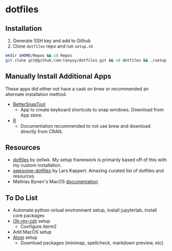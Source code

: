 # dotfiles

## Installation

1. Generate SSH key and add to Github
2. Clone `dotfiles` repo and run `setup.sh`

```bash
mkdir $HOME/Repos && cd Repos
git clone git@github.com:tanyuy/dotfiles.git && cd dotfiles && ./setup.sh
```

## Manually Install Additional Apps
These apps did either not have a cask on brew or recommended an alternate installation method.
- [BetterSnapTool](https://apps.apple.com/us/app/bettersnaptool/id417375580?mt=12)
  - App to create keyboard shortcuts to snap windows. Download from App store.
- [R](https://cran.r-project.org/bin/macosx/)
  - Documentation recommended to not use brew and download directly from CRAN.

## Resources
- [dotfiles](https://github.com/zellwk/dotfiles) by zellwk. My setup framework is primarily based off of this with my custom installation.
- [awesome-dotfiles](https://github.com/webpro/awesome-dotfiles) by Lars Kappert. Amazing curated list of dotfiles and resources
- Mathias Bynen's MacOS [documentation](https://github.com/mathiasbynens/dotfiles/blob/main/.macos)

## To Do List
- Automate python virtual environment setup, install jupyterlab, install core packages
- [Oh-my-zsh](https://ohmyz.sh/) setup
  - Configure iterm2
- Add MacOS setup
- [Atom](https://atom.io/) setup
  - Download packages (minimap, spellcheck, markdown preview, etc)

